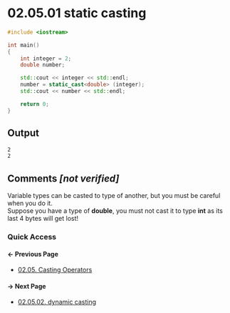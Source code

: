 # 02.05.01 static casting

```cxx
#include <iostream>

int main()
{
    int integer = 2;
    double number;

    std::cout << integer << std::endl;
    number = static_cast<double> (integer);
    std::cout << number << std::endl;

    return 0;
}

```

## Output

```txt
2
2
```

## Comments *[not verified]*

Variable types can be casted to type of another,
but you must be careful when you do it.  
Suppose you have a type of **double**,
you must not cast it to type **int** as its last 4 bytes will get lost!

### Quick Access

<div class="previous_page pagination">

#### &#8592; Previous Page

* [02.05. Casting Operators](./../../02.object_oriented/05.casting/README.md)

</div>
<div class="next_page pagination">

#### &#8594; Next Page

* [02.05.02. dynamic casting](./../../02.object_oriented/05.casting/02.dynamic.md)

</div>

